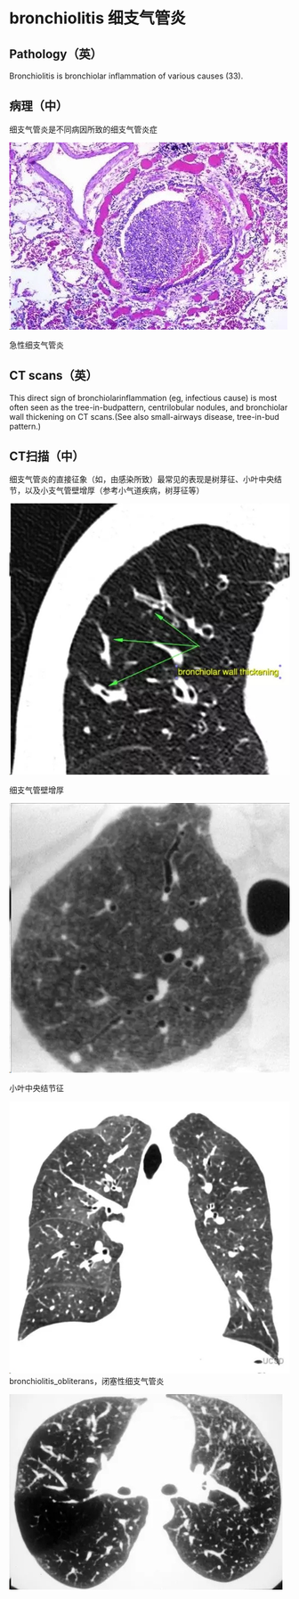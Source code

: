 # bronchiolitis 细支气管炎
## Pathology（英）
Bronchiolitis is bronchiolar inflammation of various causes (33).
## 病理（中）
细支气管炎是不同病因所致的细支气管炎症

![](./_image/2017-05-17-04-46-02.jpg)

急性细支气管炎

 
## CT scans（英）
This direct sign of bronchiolarinflammation (eg, infectious cause) is most often seen as the tree-in-budpattern, centrilobular nodules, and bronchiolar wall thickening on CT scans.(See also small-airways disease, tree-in-bud pattern.)
##  CT扫描（中）
细支气管炎的直接征象（如，由感染所致）最常见的表现是树芽征、小叶中央结节，以及小支气管壁增厚（参考小气道疾病，树芽征等）

![](./_image/2017-05-17-04-49-01.jpg)


细支气管壁增厚


![](./_image/2017-05-17-04-49-52.jpg)

小叶中央结节征

![](./_image/2017-05-17-04-50-23.jpg)
bronchiolitis_obliterans，闭塞性细支气管炎

![](./_image/2017-05-17-04-50-45.jpg)


